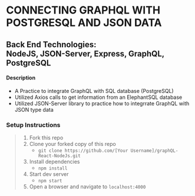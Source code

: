# CONNECTING GRAPHQL WITH POSTGRESQL AND JSON DATA

## Back End Technologies:</br>NodeJS, JSON-Server, Express, GraphQL, PostgreSQL

#### Description

- A Practice to integrate GraphQL with SQL database (PostgreSQL)
- Utilized Axios calls to get information from an ElephantSQL database
- Utilized JSON-Server library to practice how to integrrate GraphQL with JSON type data

### Setup Instructions

> 1. Fork this repo
> 2. Clone your forked copy of this repo
>    - `git clone https://github.com/[Your Username]/graphQL-React-NodeJs.git`
> 3. Install dependencies 
>    - `npm install`
> 4. Start dev server
>    - `npm start`
> 5. Open a browser and navigate to `localhost:4000`

